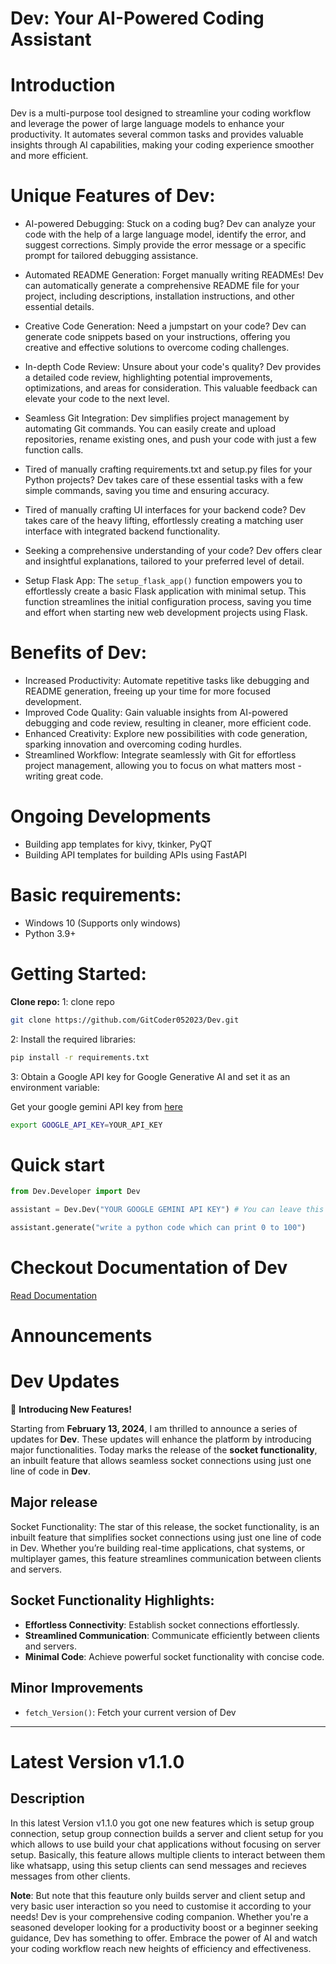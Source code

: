 # Dev: Your AI-Powered Coding Assistant

# Introduction
Dev is a multi-purpose tool designed to streamline your coding workflow and leverage the power of large language models to enhance your productivity. It automates several common tasks and provides valuable insights through AI capabilities, making your coding experience smoother and more efficient.

# Unique Features of Dev:

- AI-powered Debugging: Stuck on a coding bug? Dev can analyze your code with the help of a large language model, identify the error, and suggest corrections. Simply provide the error message or a specific prompt for tailored debugging assistance.

- Automated README Generation: Forget manually writing READMEs! Dev can automatically generate a comprehensive README file for your project, including descriptions, installation instructions, and other essential details.

- Creative Code Generation: Need a jumpstart on your code? Dev can generate code snippets based on your instructions, offering you creative and effective solutions to overcome coding challenges.

- In-depth Code Review: Unsure about your code's quality? Dev provides a detailed code review, highlighting potential improvements, optimizations, and areas for consideration. This valuable feedback can elevate your code to the next level.

- Seamless Git Integration: Dev simplifies project management by automating Git commands. You can easily create and upload repositories, rename existing ones, and push your code with just a few function calls.
  
- Tired of manually crafting requirements.txt and setup.py files for your Python projects? Dev takes care of these essential tasks with a few simple commands, saving you time and ensuring accuracy.

- Tired of manually crafting UI interfaces for your backend code? Dev takes care of the heavy lifting, effortlessly creating a matching user interface with integrated backend functionality.

- Seeking a comprehensive understanding of your code? Dev offers clear and insightful explanations, tailored to your preferred level of detail.

- Setup Flask App: The ```setup_flask_app()``` function empowers you to effortlessly create a basic Flask application with minimal setup. This function streamlines the initial configuration process, saving you time and effort when starting new web development projects using Flask.

# Benefits of Dev:

- Increased Productivity: Automate repetitive tasks like debugging and README generation, freeing up your time for more focused development.
- Improved Code Quality: Gain valuable insights from AI-powered debugging and code review, resulting in cleaner, more efficient code.
- Enhanced Creativity: Explore new possibilities with code generation, sparking innovation and overcoming coding hurdles.
- Streamlined Workflow: Integrate seamlessly with Git for effortless project management, allowing you to focus on what matters most - writing great code.

# Ongoing Developments
- Building app templates for kivy, tkinker, PyQT
- Building API templates for building APIs using FastAPI

# Basic requirements:
- Windows 10 (Supports only windows)
- Python 3.9+


# Getting Started:
**Clone repo:**
1: clone repo
```bash
git clone https://github.com/GitCoder052023/Dev.git
```

2: Install the required libraries:

```Bash
pip install -r requirements.txt
```

3: Obtain a Google API key for Google Generative AI and set it as an environment variable:

Get your google gemini API key from [here](https://makersuite.google.com/app/apikey)
```Bash
export GOOGLE_API_KEY=YOUR_API_KEY
```

# Quick start
```python
from Dev.Developer import Dev

assistant = Dev.Dev("YOUR GOOGLE GEMINI API KEY") # You can leave this as it is if you don't want to use debug, generate and other generation tools of Dev

assistant.generate("write a python code which can print 0 to 100")
```

# Checkout Documentation of Dev

[Read Documentation](https://jovian.com/k-alam93899/documentation)

# Announcements

# Dev Updates

🚀 **Introducing New Features!**

Starting from **February 13, 2024**, I am thrilled to announce a series of updates for **Dev**. These updates will enhance the platform by introducing major functionalities. Today marks the release of the **socket functionality**, an inbuilt feature that allows seamless socket connections using just one line of code in **Dev**.

## Major release

Socket Functionality: The star of this release, the socket functionality, is an inbuilt feature that simplifies socket connections using just one line of code in Dev. Whether you’re building real-time applications, chat systems, or multiplayer games, this feature streamlines communication between clients and servers.

## Socket Functionality Highlights:

- **Effortless Connectivity**: Establish socket connections effortlessly.
- **Streamlined Communication**: Communicate efficiently between clients and servers.
- **Minimal Code**: Achieve powerful socket functionality with concise code.

## Minor Improvements

- `fetch_Version()`: Fetch your current version of Dev
---

# Latest Version v1.1.0

## Description

In this latest Version v1.1.0 you got one new features which is setup group connection, setup group connection builds a server and client setup for you which allows to use build your chat applications without focusing on server setup. Basically, this feature allows multiple clients to interact between them like whatsapp, using this setup clients can send messages and recieves messages from other clients. 

**Note**: But note that this feauture only builds server and client setup and very basic user interaction so you need to customise it according to your needs!
Dev is your comprehensive coding companion. Whether you're a seasoned developer looking for a productivity boost or a beginner seeking guidance, Dev has something to offer. Embrace the power of AI and watch your coding workflow reach new heights of efficiency and effectiveness.
